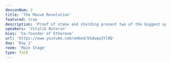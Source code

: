 ```yaml
---
devconNum: 2
title: 'The Mauve Revolution'
featured: true
description: 'Proof of stake and sharding present two of the biggest upcoming milestones in the ongoing development of the Ethereum protocol. Proof of stake offers the promise to greatly reduce the cost of consensus and increase security guarantees, while sharding presents an approach to allow on-chain scaling to tens of thousands of transactions per second while still retaining a network that can, if needed, run on nothing but a sufficiently large set of consumer laptops. The Casper approach to proof of stake also introduces a number of novel concepts, including consensus-by-bet and fork choice by value-at-loss.'
speakers: 'Vitalik Buterin'
bios: 'Co-founder of Ethereum'
url: 'https://www.youtube.com/embed/bSdwqa3Yl0Q'
day: 'Day 1'
room: 'Main Stage'
type: Talk
---
```

